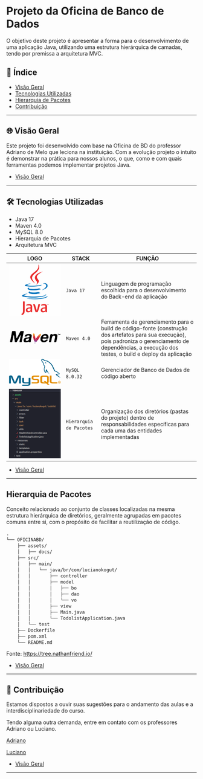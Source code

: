 # Projeto da Oficina de Banco de Dados

O objetivo deste projeto é apresentar a forma para o desenvolvimento de uma aplicação Java, utilizando uma estrutura hierárquica de camadas, tendo por premissa a arquitetura MVC.

## 🎯 Índice

- [Visão Geral](#-índice)
- [Tecnologias Utilizadas](#-tecnologias-utilizadas)
- [Hierarquia de Pacotes](#hierarquia-de-pacotes)
- [Contribuição](#🤝-contribuição)

---

## 🌐 Visão Geral

Este projeto foi desenvolvido com base na Oficina de BD do professor Adriano de Melo que leciona na instituição. Com a evolução projeto o intuito é demonstrar na prática para nossos alunos, o que, como e com quais ferramentas podemos implementar projetos Java.

- [Visão Geral](#-índice)
---

## 🛠 Tecnologias Utilizadas

* Java 17
* Maven 4.0
* MySQL 8.0
* Hierarquia de Pacotes
* Arquitetura MVC

|LOGO           |STACK                              |FUNÇÃO                       |
|---------------|-----------------------------------|-----------------------------|
| ![Java 17](assets/java-logo-icon.png) | `Java 17` | Linguagem de programação escolhida para o desenvolvimento do Back-end da aplicação |
| ![Maven 4](assets/apache-maven-icon.png) | `Maven 4.0` | Ferramenta de gerenciamento para o build de código-fonte (construção dos artefatos para sua execução), pois padroniza o gerenciamento de dependências, a execução dos testes, o build e deploy da aplicação |
| ![MySQL 8.0](assets/mysql-logo-icon.png)  | `MySQL 8.0.32` | Gerenciador de Banco de Dados de código aberto |
| ![Package Hierarchy](assets/img-hierarquia.png)  | `Hierarquia de Pacotes` | Organização dos diretórios (pastas do projeto) dentro de responsabilidades específicas para cada uma das entidades implementadas |

- [Visão Geral](#-índice)
---

## Hierarquia de Pacotes

Conceito relacionado ao conjunto de classes localizadas na mesma estrutura hierárquica de diretórios, geralmente agrupadas em pacotes comuns entre si, com o propósito de facilitar a reutilização de código.

```shell
.
└── OFICINABD/
    ├── assets/
    │   ├── docs/
    ├── src/
    │   ├── main/
    │   │   └── java/br/com/lucianokogut/
    │   │       ├── controller
    │   │       ├── model
    │   │       │   ├── bo
    │   │       │   ├── dao
    │   │       │   └── vo
    │   │       ├── view
    │   │       ├── Main.java
    │   │       └── TodolistApplication.java
    │   └── test
    ├── Dockerfile
    ├── pom.xml
    └── README.md
```

Fonte: https://tree.nathanfriend.io/

- [Visão Geral](#-índice)
---

## 🤝 Contribuição

Estamos dispostos a ouvir suas sugestões para o andamento das aulas e a interdisciplinariedade do curso.

Tendo alguma outra demanda, entre em contato com os professores Adriano ou Luciano.

[Adriano](adriano.melo@prof.sc.senac.br)

[Luciano](luciano.kogut@prof.sc.senac.br)

- [Visão Geral](#-índice)
---